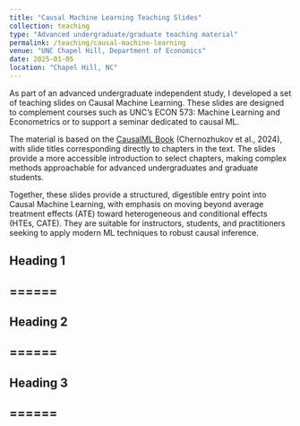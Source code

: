 ```yaml
---
title: "Causal Machine Learning Teaching Slides"
collection: teaching
type: "Advanced undergraduate/graduate teaching material"
permalink: /teaching/causal-machine-learning
venue: "UNC Chapel Hill, Department of Economics"
date: 2025-01-05
location: "Chapel Hill, NC"
---
```


As part of an advanced undergraduate independent study, I developed a set of teaching slides on Causal Machine Learning. These slides are designed to complement courses such as UNC’s ECON 573: Machine Learning and Econometrics or to support a seminar dedicated to causal ML.

The material is based on the [CausalML Book](https://causalml-book.org/) (Chernozhukov et al., 2024), with slide titles corresponding directly to chapters in the text. The slides provide a more accessible introduction to select chapters, making complex methods approachable for advanced undergraduates and graduate students.

Together, these slides provide a structured, digestible entry point into Causal Machine Learning, with emphasis on moving beyond average treatment effects (ATE) toward heterogeneous and conditional effects (HTEs, CATE). They are suitable for instructors, students, and practitioners seeking to apply modern ML techniques to robust causal inference.


## Heading 1
## ======

## Heading 2
## ======

## Heading 3
## ======